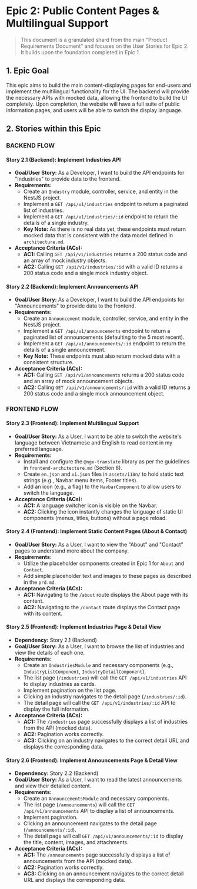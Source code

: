 # Epic 2: Public Content Pages & Multilingual Support

> This document is a granulated shard from the main "Product Requirements Document" and focuses on the User Stories for Epic 2. It builds upon the foundation completed in Epic 1.

## 1. Epic Goal

This epic aims to build the main content-displaying pages for end-users and implement the multilingual functionality for the UI. The backend will provide the necessary APIs with mocked data, allowing the frontend to build the UI completely. Upon completion, the website will have a full suite of public information pages, and users will be able to switch the display language.

## 2. Stories within this Epic

### BACKEND FLOW

#### Story 2.1 (Backend): Implement Industries API

*   **Goal/User Story:** As a Developer, I want to build the API endpoints for "Industries" to provide data to the frontend.
*   **Requirements:**
    *   Create an `Industry` module, controller, service, and entity in the NestJS project.
    *   Implement a `GET /api/v1/industries` endpoint to return a paginated list of industries.
    *   Implement a `GET /api/v1/industries/:id` endpoint to return the details of a single industry.
    *   **Key Note:** As there is no real data yet, these endpoints must return mocked data that is consistent with the data model defined in `architecture.md`.
*   **Acceptance Criteria (ACs):**
    *   **AC1:** Calling `GET /api/v1/industries` returns a 200 status code and an array of mock industry objects.
    *   **AC2:** Calling `GET /api/v1/industries/:id` with a valid ID returns a 200 status code and a single mock industry object.

#### Story 2.2 (Backend): Implement Announcements API

*   **Goal/User Story:** As a Developer, I want to build the API endpoints for "Announcements" to provide data to the frontend.
*   **Requirements:**
    *   Create an `Announcement` module, controller, service, and entity in the NestJS project.
    *   Implement a `GET /api/v1/announcements` endpoint to return a paginated list of announcements (defaulting to the 5 most recent).
    *   Implement a `GET /api/v1/announcements/:id` endpoint to return the details of a single announcement.
    *   **Key Note:** These endpoints must also return mocked data with a consistent structure.
*   **Acceptance Criteria (ACs):**
    *   **AC1:** Calling `GET /api/v1/announcements` returns a 200 status code and an array of mock announcement objects.
    *   **AC2:** Calling `GET /api/v1/announcements/:id` with a valid ID returns a 200 status code and a single mock announcement object.

### FRONTEND FLOW

#### Story 2.3 (Frontend): Implement Multilingual Support

*   **Goal/User Story:** As a User, I want to be able to switch the website's language between Vietnamese and English to read content in my preferred language.
*   **Requirements:**
    *   Install and configure the `@ngx-translate` library as per the guidelines in `frontend-architecture.md` (Section 8).
    *   Create `en.json` and `vi.json` files in `assets/i18n/` to hold static text strings (e.g., Navbar menu items, Footer titles).
    *   Add an icon (e.g., a flag) to the `NavbarComponent` to allow users to switch the language.
*   **Acceptance Criteria (ACs):**
    *   **AC1:** A language switcher icon is visible on the Navbar.
    *   **AC2:** Clicking the icon instantly changes the language of static UI components (menus, titles, buttons) without a page reload.

#### Story 2.4 (Frontend): Implement Static Content Pages (About & Contact)

*   **Goal/User Story:** As a User, I want to view the "About" and "Contact" pages to understand more about the company.
*   **Requirements:**
    *   Utilize the placeholder components created in Epic 1 for `About` and `Contact`.
    *   Add simple placeholder text and images to these pages as described in the `prd.md`.
*   **Acceptance Criteria (ACs):**
    *   **AC1:** Navigating to the `/about` route displays the About page with its content.
    *   **AC2:** Navigating to the `/contact` route displays the Contact page with its content.

#### Story 2.5 (Frontend): Implement Industries Page & Detail View

*   **Dependency:** Story 2.1 (Backend)
*   **Goal/User Story:** As a User, I want to browse the list of industries and view the details of each one.
*   **Requirements:**
    *   Create an `IndustriesModule` and necessary components (e.g., `IndustryListComponent`, `IndustryDetailComponent`).
    *   The list page (`/industries`) will call the `GET /api/v1/industries` API to display industries as cards.
    *   Implement pagination on the list page.
    *   Clicking an industry navigates to the detail page (`/industries/:id`).
    *   The detail page will call the `GET /api/v1/industries/:id` API to display the full information.
*   **Acceptance Criteria (ACs):**
    *   **AC1:** The `/industries` page successfully displays a list of industries from the API (mocked data).
    *   **AC2:** Pagination works correctly.
    *   **AC3:** Clicking on an industry navigates to the correct detail URL and displays the corresponding data.

#### Story 2.6 (Frontend): Implement Announcements Page & Detail View

*   **Dependency:** Story 2.2 (Backend)
*   **Goal/User Story:** As a User, I want to read the latest announcements and view their detailed content.
*   **Requirements:**
    *   Create an `AnnouncementsModule` and necessary components.
    *   The list page (`/announcements`) will call the `GET /api/v1/announcements` API to display a list of announcements.
    *   Implement pagination.
    *   Clicking an announcement navigates to the detail page (`/announcements/:id`).
    *   The detail page will call `GET /api/v1/announcements/:id` to display the title, content, images, and attachments.
*   **Acceptance Criteria (ACs):**
    *   **AC1:** The `/announcements` page successfully displays a list of announcements from the API (mocked data).
    *   **AC2:** Pagination works correctly.
    *   **AC3:** Clicking on an announcement navigates to the correct detail URL and displays the corresponding data.
